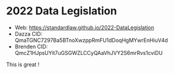 # 2022 Data Legislation

* Web: https://standardlaw.github.io/2022-DataLegislation 
* Dazza CID: QmaTGNC7297Ba5BTnoXwzppRmFU1dDoqHgMYwrEnHiuV4d 
* Brenden CID: QmcZ1HJpsUYit7uGSGWZLCCyQAaVhJVY2S6mrRvs1cviDU

This is great !
